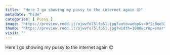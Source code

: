 ```yaml
---
title:  "Here I go showing my pussy to the internet again 😌"
metadate: "hide"
categories: [ Pussy ]
image: "https://preview.redd.it/ojwvfo75lfp51.jpg?auto=webp&s=0f2c8ed33809c792064b43e81ac20fd3b6b5eed7"
thumb: "https://preview.redd.it/ojwvfo75lfp51.jpg?width=1080&crop=smart&auto=webp&s=1e8c236be8c9fedfca901d8baffb79c9e45f377a"
visit: ""
---
```

Here I go showing my pussy to the internet again 😌
